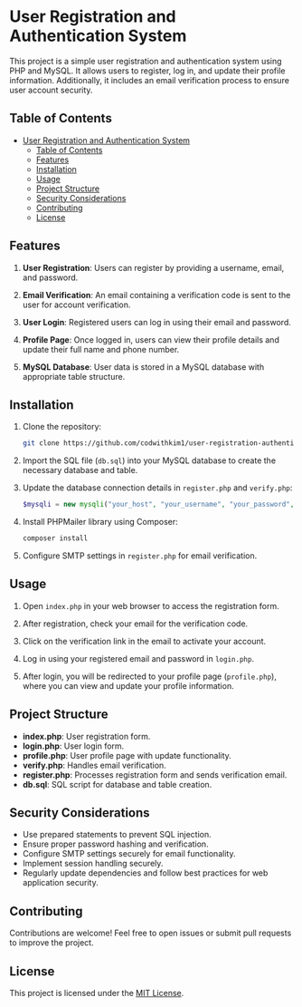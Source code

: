 # User Registration and Authentication System

This project is a simple user registration and authentication system using PHP and MySQL. It allows users to register, log in, and update their profile information. Additionally, it includes an email verification process to ensure user account security.

## Table of Contents

- [User Registration and Authentication System](#user-registration-and-authentication-system)
  - [Table of Contents](#table-of-contents)
  - [Features](#features)
  - [Installation](#installation)
  - [Usage](#usage)
  - [Project Structure](#project-structure)
  - [Security Considerations](#security-considerations)
  - [Contributing](#contributing)
  - [License](#license)

## Features

1. **User Registration**: Users can register by providing a username, email, and password.

2. **Email Verification**: An email containing a verification code is sent to the user for account verification.

3. **User Login**: Registered users can log in using their email and password.

4. **Profile Page**: Once logged in, users can view their profile details and update their full name and phone number.

5. **MySQL Database**: User data is stored in a MySQL database with appropriate table structure.

## Installation

1. Clone the repository:

    ```bash
    git clone https://github.com/codwithkim1/user-registration-authentication.git
    ```

2. Import the SQL file (`db.sql`) into your MySQL database to create the necessary database and table.

3. Update the database connection details in `register.php` and `verify.php`:

    ```php
    $mysqli = new mysqli("your_host", "your_username", "your_password", "your_database");
    ```

4. Install PHPMailer library using Composer:

    ```bash
    composer install
    ```

5. Configure SMTP settings in `register.php` for email verification.

## Usage

1. Open `index.php` in your web browser to access the registration form.

2. After registration, check your email for the verification code.

3. Click on the verification link in the email to activate your account.

4. Log in using your registered email and password in `login.php`.

5. After login, you will be redirected to your profile page (`profile.php`), where you can view and update your profile information.

## Project Structure

- **index.php**: User registration form.
- **login.php**: User login form.
- **profile.php**: User profile page with update functionality.
- **verify.php**: Handles email verification.
- **register.php**: Processes registration form and sends verification email.
- **db.sql**: SQL script for database and table creation.

## Security Considerations

- Use prepared statements to prevent SQL injection.
- Ensure proper password hashing and verification.
- Configure SMTP settings securely for email functionality.
- Implement session handling securely.
- Regularly update dependencies and follow best practices for web application security.

## Contributing

Contributions are welcome! Feel free to open issues or submit pull requests to improve the project.

## License

This project is licensed under the [MIT License](LICENSE).
